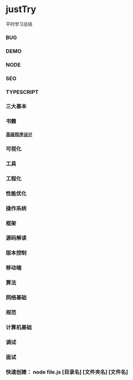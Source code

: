 # justTry
平时学习总结
### BUG

### DEMO

### NODE

### SEO

### TYPESCRIPT

### 三大基本

### 书籍
  #### [高级程序设计](https://github.com/mrzsping/justTry/tree/master/%E4%B9%A6%E7%B1%8D/javascript%E9%AB%98%E7%BA%A7%E7%A8%8B%E5%BA%8F%E8%AE%BE%E8%AE%A1)
  
### 可视化

### 工具

### 工程化

### 性能优化

### 操作系统

### 框架

### 源码解读

### 版本控制

### 移动端

### 算法

### 网络基础

### 规范

### 计算机基础

### 调试

### 面试

### 快速创建： node file.js [目录名] [文件夹名] [文件名]
